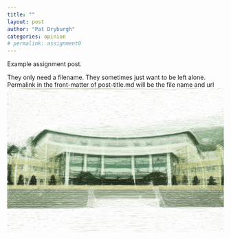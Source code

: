 ```yaml
---
title: ""
layout: post
author: "Pat Dryburgh"
categories: opinion
# permalink: assignment0
---
```


Example assignment post.

<!-- excerpt_separator -->

They only need a filename.
They sometimes just want to be left alone.
Permalink in the front-matter of post-title.md will be the file name and url
![bezier curves](data/output_bezier_1850.jpg)